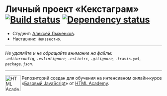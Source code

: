 # Личный проект «Кекстаграм» [![Build status][travis-image]][travis-url] [![Dependency status][dependency-image]][dependency-url]

* Студент: [Алексей Лыженков](https://up.htmlacademy.ru/javascript/5/user/129160).
* Наставник: `Неизвестно`.

---

_Не удаляйте и не обращайте внимание на файлы:_<br>
_`.editorconfig`, `.eslintignore`, `.eslintrc`, `.gitignore`, `.travis.yml`, `package.json`._

---

<a href="https://htmlacademy.ru/intensive/javascript"><img align="left" width="50" height="50" title="HTML Academy" src="https://up.htmlacademy.ru/static/img/intensive/javascript/logo-for-github.svg"></a>

Репозиторий создан для обучения на интенсивном онлайн‑курсе «[Базовый JavaScript](https://htmlacademy.ru/intensive/javascript)» от [HTML Academy](https://htmlacademy.ru).

[travis-image]: https://travis-ci.org/htmlacademy-javascript/129160-kekstagram.svg?branch=master
[travis-url]: https://travis-ci.org/htmlacademy-javascript/129160-kekstagram
[dependency-image]: https://david-dm.org/htmlacademy-javascript/129160-kekstagram.svg?style=flat-square
[dependency-url]: https://david-dm.org/htmlacademy-javascript/129160-kekstagram
